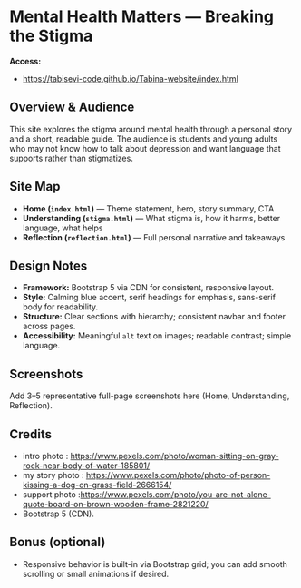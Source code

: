 # Mental Health Matters — Breaking the Stigma

**Access:**  
- https://tabisevi-code.github.io/Tabina-website/index.html

## Overview & Audience
This site explores the stigma around mental health through a personal story and a short, readable guide. The audience is students and young adults who may not know how to talk about depression and want language that supports rather than stigmatizes.

## Site Map
- **Home (`index.html`)** — Theme statement, hero, story summary, CTA
- **Understanding (`stigma.html`)** — What stigma is, how it harms, better language, what helps
- **Reflection (`reflection.html`)** — Full personal narrative and takeaways

## Design Notes
- **Framework:** Bootstrap 5 via CDN for consistent, responsive layout.
- **Style:** Calming blue accent, serif headings for emphasis, sans-serif body for readability.
- **Structure:** Clear sections with hierarchy; consistent navbar and footer across pages.
- **Accessibility:** Meaningful `alt` text on images; readable contrast; simple language.

## Screenshots
Add 3–5 representative full-page screenshots here (Home, Understanding, Reflection).

## Credits
- intro photo : https://www.pexels.com/photo/woman-sitting-on-gray-rock-near-body-of-water-185801/
- my story photo : https://www.pexels.com/photo/photo-of-person-kissing-a-dog-on-grass-field-2666154/
- support photo :https://www.pexels.com/photo/you-are-not-alone-quote-board-on-brown-wooden-frame-2821220/
- Bootstrap 5 (CDN).

## Bonus (optional)
- Responsive behavior is built-in via Bootstrap grid; you can add smooth scrolling or small animations if desired.
